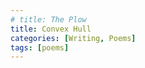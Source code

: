 ```yaml
---
# title: The Plow  
title: Convex Hull 
categories: [Writing, Poems]
tags: [poems]  
--- 
```

<!-- ```
Title: Poem-of-life

So far from pole to pole.

So short from drop to drop. 

Life trickles as an unconquerable goal,

To only cease at the top. 


To be or not to be. 

It matters not why but how. 

Matters it only to be, 

But stand, we must against the plow. 



Its chains shall not shackle,

For he dies for what matters, 

He may crackle, 

But he shall not chatter. 



Birth, 

Love, 

Rebirth.



Stand above, 

Till trembling at the gate. 

Face he shall the fade,

As keeper of his fate, 

Loving unafraid. 



Eyes of wisdom shall be proof. 

Act we will. 

Ears of bane shall be disproof. 

Live we will. 

``` 

> The Plow (May 22, 2021)  -->